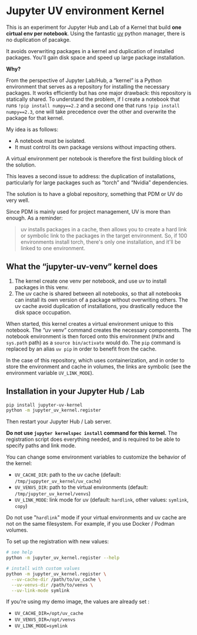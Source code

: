# Jupyter UV environment Kernel

This is an experiment for Jupyter Hub and Lab of a Kernel that build **one cirtual env per notebook**. Using the fantastic [uv](https://github.com/astral-sh/uv) python manager, there is no duplication of pacakge.

It avoids overwriting packages in a kernel and duplication of installed packages. You'll gain disk space and speed up large package installation.

**Why?**

From the perspective of Jupyter Lab/Hub, a “kernel” is a Python environment that serves as a repository for installing the necessary packages. It works efficiently but has one major drawback: this repository is statically shared.
To understand the problem, if I create a notebook that runs `!pip install numpy==2.2` and a second one that runs `!pip install numpy==2.3`, one will take precedence over the other and overwrite the package for that kernel.

My idea is as follows:

- A notebook must be isolated.
- It must control its own package versions without impacting others.

A virtual environment per notebook is therefore the first building block of the solution.

This leaves a second issue to address: the duplication of installations, particularly for large packages such as “torch” and “Nvidia” dependencies.

The solution is to have a global repository, something that PDM or UV do very well.

Since PDM is mainly used for project management, UV is more than enough. As a reminder:

> uv installs packages in a cache, then allows you to create a hard link or symbolic link to the packages in the target environment. So, if 100 environments install torch, there's only one installation, and it'll be linked to one environment.

## What the “jupyter-uv-venv” kernel does

1. The kernel create one venv per notebook, and use uv to install packages in this venv.
2. The uv cache is shared between all notebooks, so that all notebooks can install its own version of a package without overwriting others. The uv cache avoid duplication of installations, you drastically reduce the disk space occupation.

When started, this kernel creates a virtual environment unique to this notebook. The “uv venv” command creates the necessary components.
The notebook environment is then forced onto this environment (`PATH` and `sys.path` path) as a `source bin/activate` would do.
The `pip` command is replaced by an alias `uv pip` in order to benefit from the cache.

In the case of this repository, which uses containerization, and in order to store the environment and cache in volumes, the links are symbolic (see the environment variable `UV_LINK_MODE`).

## Installation in your Jupyter Hub / Lab

```bash
pip install jupyter-uv-kernel
python -m jupyter_uv_kernel.register
```

Then restart your Jupyter Hub / Lab server.

**Do not use `jupyter kernelspec install` command for this kernel.** The registration script does everything needed, and is required to be able to specify paths and link mode.

You can change some environment variables to customize the behavior of the kernel:

- `UV_CACHE_DIR`: path to the uv cache (default: `/tmp/juppyter_uv_kernel/uv_cache`)
- `UV_VENVS_DIR`: path to the virtual environments (default: `/tmp/jupyter_uv_kernel/venvs`)
- `UV_LINK_MODE`: link mode for uv (default: `hardlink`, other values: `symlink`, `copy`)

Do not use "`hardlink`" mode if your virtual environments and uv cache are not on the same filesystem. For example, if you use Docker / Podman volumes.

To set up the registration with new values:

```bash
# see help
python -m jupyter_uv_kernel.register --help

# install with custom values
python -m jupyter_uv_kernel.register \
  --uv-cache-dir /path/to/uv_cache \
  --uv-venvs-dir /path/to/venvs \
  --uv-link-mode symlink
```

If you're using my demo image, the values are already set :

- `UV_CACHE_DIR=/opt/uv_cache`
- `UV_VENVS_DIR=/opt/venvs`
- `UV_LINK_MODE=symlink`

